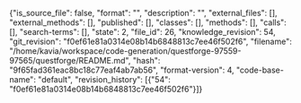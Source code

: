 {"is_source_file": false, "format": "", "description": "", "external_files": [], "external_methods": [], "published": [], "classes": [], "methods": [], "calls": [], "search-terms": [], "state": 2, "file_id": 26, "knowledge_revision": 54, "git_revision": "f0ef61e81a0314e08b14b6848813c7ee46f502f6", "filename": "/home/kavia/workspace/code-generation/questforge-97559-97565/questforge/README.md", "hash": "9f65fad361eac8bc18c77eaf4ab7ab56", "format-version": 4, "code-base-name": "default", "revision_history": [{"54": "f0ef61e81a0314e08b14b6848813c7ee46f502f6"}]}